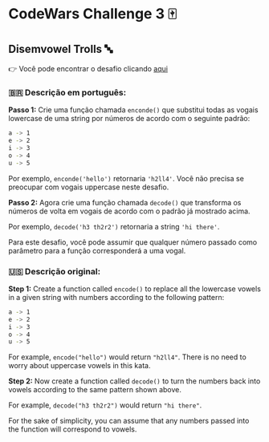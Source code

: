 # CodeWars Challenge 3 :mahjong:

## Disemvowel Trolls :abc:

:point_right: Você pode encontrar o desafio clicando [aqui](https://www.codewars.com/kata/53697be005f803751e0015aa)

### :brazil: Descrição em português:

<strong>Passo 1:</strong> Crie uma função chamada `enconde()` que substitui todas as vogais lowercase de uma string por números de acordo com o seguinte padrão:

```bash
a -> 1
e -> 2
i -> 3
o -> 4
u -> 5
```

Por exemplo, `enconde('hello')` retornaria `'h2ll4'`. Você não precisa se preocupar com vogais uppercase neste desafio.

<strong>Passo 2:</strong> Agora crie uma função chamada `decode()` que transforma os números de volta em vogais de acordo com o padrão já mostrado acima.

Por exemplo, `decode('h3 th2r2')` retornaria a string `'hi there'`.

Para este desafio, você pode assumir que qualquer número passado como parâmetro para a função corresponderá a uma vogal.

### :us: Descrição original:

<strong>Step 1:</strong> Create a function called `encode()` to replace all the lowercase vowels in a given string with numbers according to the following pattern:

```bash
a -> 1
e -> 2
i -> 3
o -> 4
u -> 5
```

For example, `encode("hello")` would return `"h2ll4"`. There is no need to worry about uppercase vowels in this kata.

<strong>Step 2:</strong> Now create a function called `decode()` to turn the numbers back into vowels according to the same pattern shown above.

For example, `decode("h3 th2r2")` would return `"hi there"`.

For the sake of simplicity, you can assume that any numbers passed into the function will correspond to vowels.
